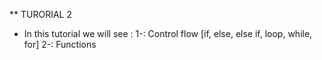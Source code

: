 ** TURORIAL 2
* In this tutorial we will see :
1-: Control flow [if, else, else if, loop, while, for]
2-: Functions